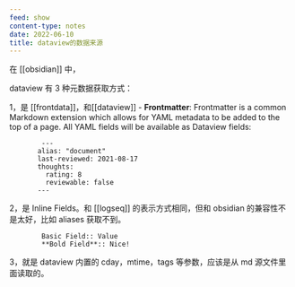 ```yaml
---
feed: show
content-type: notes
date: 2022-06-10
title: dataview的数据来源
---
```


在 [[obsidian]] 中，

dataview 有 3 种元数据获取方式：

1，是 [[frontdata]]，和[[dataview]]
	- **Frontmatter**: Frontmatter is a common Markdown extension which allows for YAML metadata to be added to the top of a page. All YAML fields will be available as Dataview fields:

```
		---
	   alias: "document" 
	   last-reviewed: 2021-08-17 
	   thoughts: 
		 rating: 8 
		 reviewable: false 
	   ---

```

2，是 Inline Fields。和 [[logseq]] 的表示方式相同，但和 obsidian 的兼容性不是太好，比如 aliases 获取不到。

```
		Basic Field:: Value
		**Bold Field**:: Nice!
```

3，就是 dataview 内置的 cday，mtime，tags 等参数，应该是从 md 源文件里面读取的。
		
